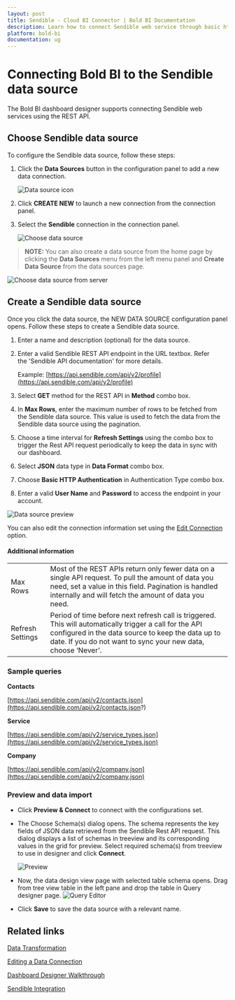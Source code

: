 ```yaml
---
layout: post
title: Sendible - Cloud BI Connector | Bold BI Documentation
description: Learn how to connect Sendible web service through basic http authentication with cloud-hosted Bold BI and create data source for widget configuration.
platform: bold-bi
documentation: ug
---
```


# Connecting Bold BI to the Sendible data source
The Bold BI dashboard designer supports connecting Sendible web services using the REST API.

## Choose Sendible data source
To configure the Sendible data source, follow these steps:
1. Click the **Data Sources** button in the configuration panel to add a new data connection.

   ![Data source icon](/static/assets/working-with-datasource/data-connectors/images/common/DataSourcesIcon.png)

2. Click **CREATE NEW** to launch a new connection from the connection panel.
3. Select the **Sendible** connection in the connection panel.

   ![Choose data source](/static/assets/working-with-datasource/data-connectors/images/Sendible/ChooseDS.png)

> **NOTE:** You can also create a data source from the home page by clicking the **Data Sources** menu from the left menu panel and **Create Data Source** from the data sources page.

   ![Choose data source from server](/static/assets/working-with-datasource/data-connectors/images/Sendible/ChooseDS_server.png)

## Create a Sendible data source
Once you click the data source, the NEW DATA SOURCE configuration panel opens. Follow these steps to create a Sendible data source.
1. Enter a name and description (optional) for the data source.
2. Enter a valid Sendible REST API endpoint in the URL textbox. Refer the 'Sendible API documentation' for more details.

    Example: [https://api.sendible.com/api/v2/profile](https://api.sendible.com/api/v2/profile)    

3. Select **GET** method for the REST API in **Method** combo box.
4. In **Max Rows**, enter the maximum number of rows to be fetched from the Sendible data source. This value is used to fetch the data from the Sendible data source using the pagination.
5. Choose a time interval for **Refresh Settings** using the combo box to trigger the Rest API request periodically to keep the data in sync with our dashboard.  
6. Select **JSON** data type in **Data Format** combo box.
7. Choose **Basic HTTP Authentication** in Authentication Type combo box.
8. Enter a valid **User Name** and **Password** to access the endpoint in your account.

![Data source preview](/static/assets/working-with-datasource/data-connectors/images/Sendible/DataSourcesView.png)

You can also edit the connection information set using the [Edit Connection](/working-with-data-source/editing-a-data-connection/) option.

#### Additional information
<table width="600">
<tr>
<td>
Max Rows
</td>
<td>
Most of the REST APIs return only fewer data on a single API request. To pull the amount of data you need, set a value in this field.  
Pagination is handled internally and will fetch the amount of data you need.
</td>
</tr>
<tr>
<td>
Refresh Settings
</td>
<td>
Period of time before next refresh call is triggered. This will automatically trigger a call for the API configured in the data source to keep the data up to date. If you do not want to sync your new data, choose ‘Never’.
</td>
</tr>
</table>

### Sample queries

**Contacts**

[https://api.sendible.com/api/v2/contacts.json](https://api.sendible.com/api/v2/contacts.json?)

**Service**

[https://api.sendible.com/api/v2/service_types.json](https://api.sendible.com/api/v2/service_types.json)

**Company**

[https://api.sendible.com/api/v2/company.json](https://api.sendible.com/api/v2/company.json)

### Preview and data import
* Click **Preview & Connect** to connect with the configurations set.
* The Choose Schema(s) dialog opens. The schema represents the key fields of JSON data retrieved from the Sendible Rest API request. This dialog displays a list of schemas in treeview and its corresponding values in the grid for preview. Select required schema(s) from treeview to use in designer and click **Connect**.

   ![Preview](/static/assets/working-with-datasource/data-connectors/images/common/Preview.png)

*  Now, the data design view page with selected table schema opens. Drag from tree view table in the left pane and drop the table in Query designer page.
   ![Query Editor](/static/assets/working-with-datasource/data-connectors/images/common/QueryEditor.png)

* Click **Save** to save the data source with a relevant name.

## Related links

[Data Transformation](/working-with-data-source/transforming-data/joining-table/)

[Editing a Data Connection](/working-with-data-source/editing-a-data-connection/)   

[Dashboard Designer Walkthrough](/getting-started/creating-dashboard/)

[Sendible Integration](https://www.boldbi.com/integrations/sendible)